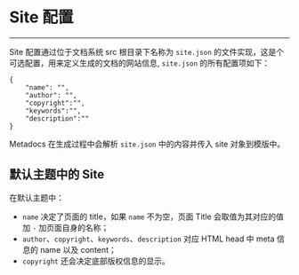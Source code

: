 Site 配置
========
--------

Site 配置通过位于文档系统 src 根目录下名称为 `site.json` 的文件实现，这是个可选配置，用来定义生成的文档的网站信息, `site.json` 的所有配置项如下：
```
{
    "name": "",
    "author": "",
    "copyright":"",
    "keywords":"",
    "description":""
}
```
Metadocs 在生成过程中会解析 `site.json` 中的内容并传入 site 对象到模版中。


默认主题中的 Site
--------
在默认主题中：

- `name` 决定了页面的 title，如果 `name` 不为空，页面 Title 会取值为其对应的值加 `-` 加页面自身的名称；
- `author`、`copyright`、`keywords`、`description` 对应 HTML head 中 meta 信息的 name 以及 content；
- `copyright` 还会决定底部版权信息的显示。